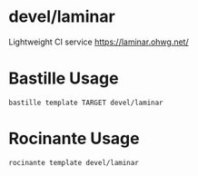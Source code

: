 # devel/laminar
Lightweight CI service
https://laminar.ohwg.net/

# Bastille Usage
```shell
bastille template TARGET devel/laminar
```

# Rocinante Usage
```shell
rocinante template devel/laminar
```
